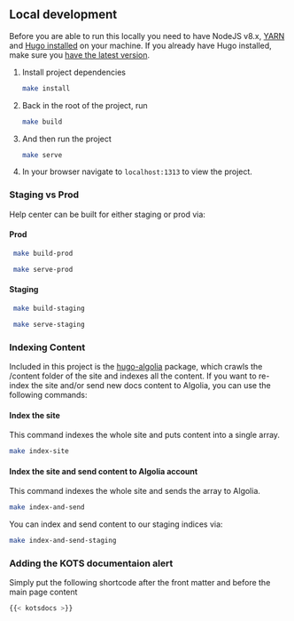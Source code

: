 ## Local development

Before you are able to run this locally you need to have NodeJS v8.x, [YARN](https://yarnpkg.com/lang/en/docs/install/) and [Hugo installed](https://gohugo.io/getting-started/installing/) on your machine. If you already have Hugo installed, make sure you [have the latest version](https://gohugo.io/getting-started/installing/#upgrade-hugo).

1. Install project dependencies
   ```bash
   make install
   ```

1. Back in the root of the project, run
   ```bash
   make build
   ```

1. And then run the project
   ```bash
   make serve
   ```

1. In your browser navigate to `localhost:1313` to view the project.

### Staging vs Prod

Help center can be built for either staging or prod via:

#### Prod
```bash
 make build-prod
```

```bash
 make serve-prod
```

#### Staging
```bash
 make build-staging
```

```bash
 make serve-staging
```

### Indexing Content

Included in this project is the [hugo-algolia](https://github.com/replicatedhq/hugo-algolia) package, which crawls the /content folder of the site and indexes all the content. If you want to re-index the site and/or send new docs content to Algolia, you can use the following commands:

#### Index the site
This command indexes the whole site and puts content into a single array.

```bash
make index-site
```

#### Index the site and send content to Algolia account
This command indexes the whole site and sends the array to Algolia.

```bash
make index-and-send
```

You can index and send content to our staging indices via:
```bash
make index-and-send-staging
```

### Adding the KOTS documentaion alert

Simply put the following shortcode after the front matter and before the main page content

```bash
{{< kotsdocs >}}
```